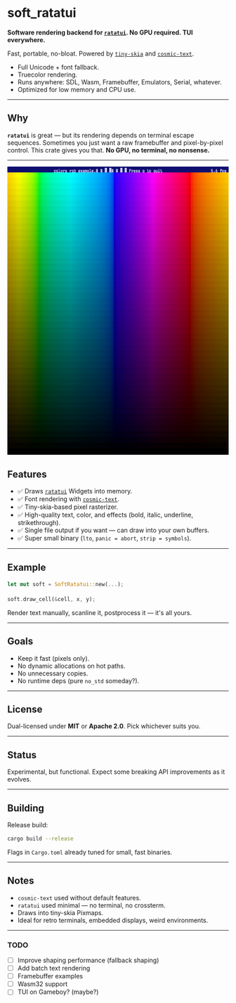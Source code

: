 # soft_ratatui

**Software rendering backend for [`ratatui`](https://github.com/ratatui/ratatui). No GPU required. TUI everywhere.**

Fast, portable, no-bloat. Powered by [`tiny-skia`](https://github.com/RazrFalcon/tiny-skia) and [`cosmic-text`](https://github.com/pop-os/cosmic-text).

- Full Unicode + font fallback.
- Truecolor rendering.
- Runs anywhere: SDL, Wasm, Framebuffer, Emulators, Serial, whatever.
- Optimized for low memory and CPU use.

---

## Why

**`ratatui`** is great — but its rendering depends on terminal escape sequences.
Sometimes you just want a raw framebuffer and pixel-by-pixel control.
This crate gives you that.
**No GPU, no terminal, no nonsense.**

---

![](https://github.com/gold-silver-copper/soft_ratatui/blob/main/output_tiny_skia.png)

## Features

- ✅ Draws [`ratatui`]([https://github.com/ratatui/ratatui) Widgets into memory.
- ✅ Font rendering with [`cosmic-text`](https://github.com/pop-os/cosmic-text).
- ✅ Tiny-skia-based pixel rasterizer.
- ✅ High-quality text, color, and effects (bold, italic, underline, strikethrough).
- ✅ Single file output if you want — can draw into your own buffers.
- ✅ Super small binary (`lto`, `panic = abort`, `strip = symbols`).

---

## Example

```rust
let mut soft = SoftRatatui::new(...);

soft.draw_cell(&cell, x, y);
```

Render text manually, scanline it, postprocess it — it's all yours.

---

## Goals

- Keep it fast (pixels only).
- No dynamic allocations on hot paths.
- No unnecessary copies.
- No runtime deps (pure `no_std` someday?).

---

## License

Dual-licensed under **MIT** or **Apache 2.0**.
Pick whichever suits you.

---

## Status

Experimental, but functional.
Expect some breaking API improvements as it evolves.

---

## Building

Release build:

```bash
cargo build --release
```

Flags in `Cargo.toml` already tuned for small, fast binaries.

---

## Notes

- `cosmic-text` used without default features.
- `ratatui` used minimal — no terminal, no crossterm.
- Draws into tiny-skia Pixmaps.
- Ideal for retro terminals, embedded displays, weird environments.

---

### TODO
- [ ] Improve shaping performance (fallback shaping)
- [ ] Add batch text rendering
- [ ] Framebuffer examples
- [ ] Wasm32 support
- [ ] TUI on Gameboy? (maybe?)
